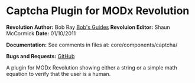 Captcha Plugin for MODx Revolution
=======================================

**Revolution Author:** Bob Ray [Bob's Guides](http://bobsguides.com)
**Revoluion Editor:** Shaun McCormick
**Date:**   01/10/2011

**Documentation:** See comments in files at:
core/components/captcha/

**Bugs and Requests:** [GitHub](https://github.com/BobRay/Captcha/issues)

A plugin for MODx Revolution showing either a string or a simple math equation
to verify that the user is a human.
